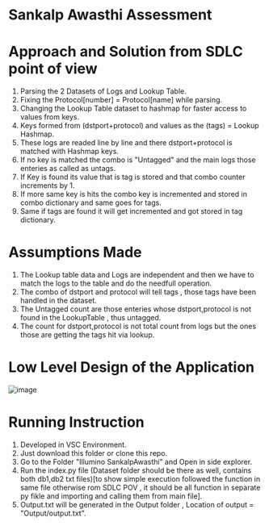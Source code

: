 # Sankalp Awasthi Assessment 

# Approach and Solution from SDLC point of view
1. Parsing the 2 Datasets of Logs and Lookup Table.
2. Fixing the Protocol[number] = Protocol[name] while parsing.
3. Changing the Lookup Table dataset to hashmap for faster access to values from keys.
4. Keys formed from (dstport+protocol) and values as the (tags) = Lookup Hashmap.
5. These logs are readed line by line and there dstport+protocol is matched with Hashmap keys.
6. If no key is matched the combo is "Untagged" and the main logs those enteries as called as untags.
7. If Key is found its value that is tag is stored and that combo counter increments by 1.
8. If more same key is hits the combo key is incremented and stored in combo dictionary and same goes for tags.
9. Same if tags are found it will get incremented and got stored in tag dictionary.

# Assumptions Made 
1. The Lookup table data and Logs are independent and then we have to match the logs to the table and do the needfull operation.
2. The combo of dstport and protocol will tell tags , those tags have been handled in the dataset.
3. The Untagged count are those enteries whose dstport,protocol is not found in the LookupTable , thus untagged.
4. The count for dstport,protocol is not total count from logs but the ones those are getting the tags hit via lookup.

# Low Level Design of the Application 

![image](https://github.com/user-attachments/assets/044425c8-0d44-40da-97e0-056cb2e759bd)

# Running Instruction 
1. Developed in VSC Environment.
2. Just download this folder or clone this repo.
3. Go to the Folder "Illumino SankalpAwasthi" and Open in side explorer.
4. Run the index.py file (Dataset folder should be there as well, contains both db1,db2 txt files)[to show simple execution followed the function in same file otherwise rom SDLC POV , it should be all function in separate py fikle and importing and calling them from main file].
5. Output.txt will be generated in the Output folder , Location of output = "Output/output.txt".


